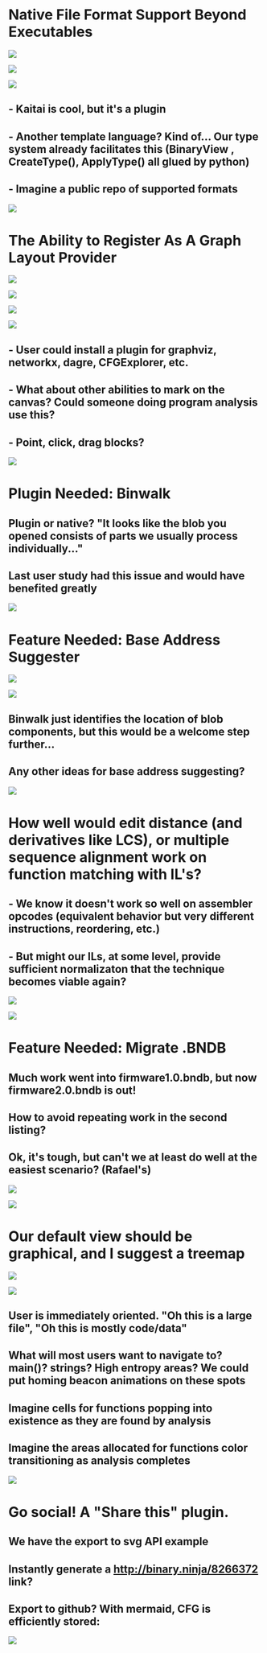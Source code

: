 # Native File Format Support Beyond Executables

![](./04.png)

![](./00.png)

![](./spacer.png)

## - Kaitai is cool, but it's a plugin

## - Another template language? Kind of... Our type system already facilitates this (BinaryView , CreateType(), ApplyType() all glued by python)

## - Imagine a public repo of supported formats

![](./spacer.png)

# The Ability to Register As A Graph Layout Provider

![](./01.gif)

![](./spacer.png)

![](./03.png)

![](./spacer.png)

## - User could install a plugin for graphviz, networkx, dagre, CFGExplorer, etc.

## - What about other abilities to mark on the canvas? Could someone doing program analysis use this?

## - Point, click, drag blocks?

![](./spacer.png)

# Plugin Needed: Binwalk

## Plugin or native? "It looks like the blob you opened consists of parts we usually process individually..."

## Last user study had this issue and would have benefited greatly

![](./spacer.png)

# Feature Needed:  Base Address Suggester

![](./05.png)

![](./spacer.png)

## Binwalk just identifies the location of blob components, but this would be a welcome step further...

## Any other ideas for base address suggesting?

![](./spacer.png)

# How well would edit distance (and derivatives like LCS), or multiple sequence alignment work on function matching with IL's?

## - We know it doesn't work so well on assembler opcodes (equivalent behavior but very different instructions, reordering, etc.)

## - But might our ILs, at some level, provide sufficient normalizaton that the technique becomes viable again?

![](./06.png)

![](./spacer.png)

# Feature Needed: Migrate .BNDB

## Much work went into firmware1.0.bndb, but now firmware2.0.bndb is out!
## How to avoid repeating work in the second listing?
## Ok, it's tough, but can't we at least do well at the easiest scenario? (Rafael's)

![](./07.png)

![](./spacer.png)

# Our default view should be graphical, and I suggest a treemap

![](./09.png)

![](./08.png)


## User is immediately oriented. "Oh this is a large file", "Oh this is mostly code/data"
## What will most users want to navigate to? main()? strings? High entropy areas? We could put homing beacon animations on these spots
## Imagine cells for functions popping into existence as they are found by analysis
## Imagine the areas allocated for functions color transitioning as analysis completes

![](./spacer.png)

# Go social! A "Share this" plugin.

## We have the export to svg API example
## Instantly generate a http://binary.ninja/8266372 link?
## Export to github? With mermaid, CFG is efficiently stored:

![](./10.png)
